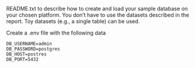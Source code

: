 README.txt to describe how to create and load your sample database on your chosen platform.
You don’t have to use the datasets described in the report. Toy datasets (e.g., a single table) can
be used.


Create a .env file with the following data

```
DB_USERNAME=admin
DB_PASSWORD=postgres
DB_HOST=postres
DB_PORT=5432
```

